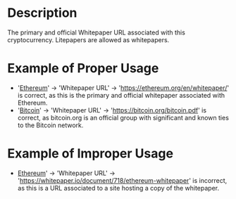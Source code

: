 # Description
The primary and official Whitepaper URL associated with this cryptocurrency. Litepapers are allowed as whitepapers.

# Example of Proper Usage
* '[Ethereum](https://golden.com/wiki/Ethereum-W4Z)' -> 'Whitepaper URL' -> 'https://ethereum.org/en/whitepaper/' is correct, as this is the primary and official whitepaper associated with Ethereum.
* '[Bitcoin](https://golden.com/wiki/Bitcoin-R9)' -> 'Whitepaper URL' -> 'https://bitcoin.org/bitcoin.pdf' is correct, as bitcoin.org is an official group with significant and known ties to the Bitcoin network.

# Example of Improper Usage
* [Ethereum](https://golden.com/wiki/Ethereum-W4Z)' -> 'Whitepaper URL' -> 'https://whitepaper.io/document/718/ethereum-whitepaper' is incorrect, as this is a URL associated to a site hosting a copy of the whitepaper.